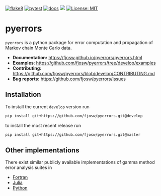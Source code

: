 [![flake8](https://github.com/fjosw/pyerrors/actions/workflows/flake8.yml/badge.svg)](https://github.com/fjosw/pyerrors/actions/workflows/flake8.yml) [![pytest](https://github.com/fjosw/pyerrors/actions/workflows/pytest.yml/badge.svg)](https://github.com/fjosw/pyerrors/actions/workflows/pytest.yml) [![docs](https://github.com/fjosw/pyerrors/actions/workflows/docs.yml/badge.svg)](https://github.com/fjosw/pyerrors/actions/workflows/docs.yml) [![](https://img.shields.io/badge/python-3.6+-blue.svg)](https://www.python.org/downloads/) [![License: MIT](https://img.shields.io/badge/License-MIT-yellow.svg)](https://opensource.org/licenses/MIT)
# pyerrors
`pyerrors` is a python package for error computation and propagation of Markov chain Monte Carlo data.

- **Documentation:** https://fjosw.github.io/pyerrors/pyerrors.html
- **Examples**: https://github.com/fjosw/pyerrors/tree/develop/examples
- **Contributing:** https://github.com/fjosw/pyerrors/blob/develop/CONTRIBUTING.md
- **Bug reports:** https://github.com/fjosw/pyerrors/issues

## Installation
To install the current `develop` version run
```bash
pip install git+https://github.com/fjosw/pyerrors.git@develop
```
to install the most recent release run
```bash
pip install git+https://github.com/fjosw/pyerrors.git@master
```

## Other implementations
There exist similar publicly available implementations of gamma method error analysis suites in
- [Fortran](https://gitlab.ift.uam-csic.es/alberto/aderrors)
- [Julia](https://gitlab.ift.uam-csic.es/alberto/aderrors.jl)
- [Python](https://github.com/mbruno46/pyobs)
